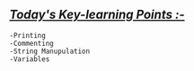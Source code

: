 ## <ins>*Today's Key-learning Points :-*</ins>
    -Printing 
    -Commenting 
    -String Manupulation
    -Variables



